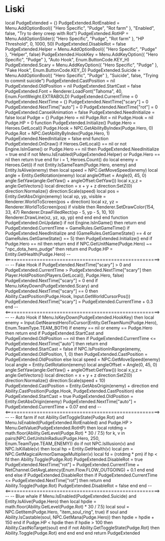 # Liski
local PudgeExtended = {}
PudgeExtended.RotEnabled = Menu.AddOptionBool({ "Hero Specific", "Pudge", "Rot farm" }, "Enabled", false, "Try to deny creep with Rot")
PudgeExtended.RotHP = Menu.AddOptionSlider({ "Hero Specific", "Pudge", "Rot farm" }, "HP Threshold", 0, 1000, 50)
PudgeExtended.DisableRot = false
PudgeExtended.Helper = Menu.AddOptionBool({ "Hero Specific", "Pudge" }, "Helper", false)
PudgeExtended.HookKey = Menu.AddKeyOption({ "Hero Specific", "Pudge" }, "Auto Hook", Enum.ButtonCode.KEY_H)
PudgeExtended.Scary = Menu.AddKeyOption({ "Hero Specific", "Pudge" }, "Fake Hook", Enum.ButtonCode.KEY_D)
PudgeExtended.Suicide = Menu.AddOptionBool({ "Hero Specific", "Pudge" }, "Suicide", false, "Trying to commit suicide")
PudgeExtended.CastPosition = nil
PudgeExtended.OldPosition = nil
PudgeExtended.StartCast = false
PudgeExtended.Font = Renderer.LoadFont("Tahoma", 40, Enum.FontWeight.EXTRABOLD)
PudgeExtended.CurrentTime = 0
PudgeExtended.NextTime = {}
PudgeExtended.NextTime["scary"] = 0
PudgeExtended.NextTime["auto"] = 0
PudgeExtended.NextTime["rot"] = 0
PudgeExtended.CanselAnimation = false
PudgeExtended.NeedInitialize = false
local Pudge = {}
Pudge.Hero = nil
Pudge.Rot = nil
Pudge.Hook = nil
Pudge.HP = 0
function PudgeExtended.Initialize()
Pudge.Hero = Heroes.GetLocal()
Pudge.Hook = NPC.GetAbilityByIndex(Pudge.Hero, 0)
Pudge.Rot = NPC.GetAbilityByIndex(Pudge.Hero, 1)
PudgeExtended.NeedInitialize = false
end
function PudgeExtended.OnDraw()
if Heroes.GetLocal() == nil or not Engine.IsInGame() or Pudge.Hero == nil then
PudgeExtended.NeedInitialize = true
end
if not Menu.IsEnabled(PudgeExtended.Helper) or Pudge.Hero == nil then return true end
for i = 1, Heroes.Count() do
local enemy = Heroes.Get(i)
if not Entity.IsSameTeam(Pudge.Hero, enemy) and Entity.IsAlive(enemy) then
local speed = NPC.GetMoveSpeed(enemy)
local angle = Entity.GetRotation(enemy)
local angleOffset = Angle(0, 45, 0)
angle:SetYaw(angle:GetYaw() + angleOffset:GetYaw())
local x,y,z = angle:GetVectors()
local direction = x + y + z
direction:SetZ(0)
direction:Normalize()
direction:Scale(speed)
local pos = Entity.GetAbsOrigin(enemy)
local xp, yp, visible = Renderer.WorldToScreen(pos + direction)
local xz, yz = Renderer.WorldToScreen(pos)
if visible then
Renderer.SetDrawColor(154, 33, 47)
Renderer.DrawFilledRect(xp - 5, yp - 5, 10, 10)
Renderer.DrawLine(xz, yz, xp, yp)
end
end
end
end
function PudgeExtended.OnUpdate()
if not Engine.IsInGame() then return end
PudgeExtended.CurrentTime = GameRules.GetGameTime()
if PudgeExtended.NeedInitialize
and (GameRules.GetGameState() == 4
or GameRules.GetGameState() == 5)
then
PudgeExtended.Initialize()
end
if Pudge.Hero == nil then return end
if NPC.GetUnitName(Pudge.Hero) ~= "npc_dota_hero_pudge" then return end
Pudge.HP = Entity.GetHealth(Pudge.Hero)
-- <======================================================> --
-- Fake Hook
if PudgeExtended.NextTime["scary"] > 0
and PudgeExtended.CurrentTime > PudgeExtended.NextTime["scary"]
then
Player.HoldPosition(Players.GetLocal(), Pudge.Hero, false)
PudgeExtended.NextTime["scary"] = 0
end
if Menu.IsKeyDown(PudgeExtended.Scary) and PudgeExtended.NextTime["scary"] == 0 then
Ability.CastPosition(Pudge.Hook, Input.GetWorldCursorPos())
PudgeExtended.NextTime["scary"] = PudgeExtended.CurrentTime + 0.3
end
-- <======================================================> --
-- Auto Hook
if Menu.IsKeyDown(PudgeExtended.HookKey) then
local enemy = Input.GetNearestHeroToCursor(Entity.GetTeamNum(Pudge.Hero), Enum.TeamType.TEAM_BOTH)
if enemy == nil or enemy == Pudge.Hero then return end
if PudgeExtended.StartCast and PudgeExtended.OldPosition ~= nil then
if PudgeExtended.CurrentTime <= PudgeExtended.NextTime["auto"] then return end
PudgeExtended.StartCast = false
if NPC.IsPositionInRange(enemy, PudgeExtended.OldPosition, 1, 0) then
PudgeExtended.CastPosition = PudgeExtended.OldPosition
else
local speed = NPC.GetMoveSpeed(enemy)
local angle = Entity.GetRotation(enemy)
local angleOffset = Angle(0, 45, 0)
angle:SetYaw(angle:GetYaw() + angleOffset:GetYaw())
local x,y,z = angle:GetVectors()
local direction = x + y + z
direction:SetZ(0)
direction:Normalize()
direction:Scale(speed + 10)
PudgeExtended.CastPosition = Entity.GetAbsOrigin(enemy) + direction
end
Ability.CastPosition(Pudge.Hook, PudgeExtended.CastPosition)
else
PudgeExtended.StartCast = true
PudgeExtended.OldPosition = Entity.GetAbsOrigin(enemy)
PudgeExtended.NextTime["auto"] = PudgeExtended.CurrentTime + 0.07
end
end
-- <======================================================> --
-- Rot farm
if not Ability.GetToggleState(Pudge.Rot)
and Menu.IsEnabled(PudgeExtended.RotEnabled)
and Pudge.HP > Menu.GetValue(PudgeExtended.RotHP)
then
local rotdmg = math.floor(Ability.GetLevel(Pudge.Rot) * 30 / 7.5)
for k, v in pairs(NPC.GetUnitsInRadius(Pudge.Hero, 250, Enum.TeamType.TEAM_ENEMY)) do
if not NPC.IsIllusion(v) and NPC.IsKillable(v) then
local hp = Entity.GetHealth(v)
local pm = NPC.GetMagicalArmorDamageMultiplier(v)
local fd = (rotdmg * pm)
if hp < fd then
Ability.Toggle(Pudge.Rot)
PudgeExtended.DisableRot = true
PudgeExtended.NextTime["rot"] = PudgeExtended.CurrentTime + NetChannel.GetAvgLatency(Enum.Flow.FLOW_OUTGOING) + 0.1
end
end
end
else
if PudgeExtended.DisableRot then
if PudgeExtended.CurrentTime <= PudgeExtended.NextTime["rot"] then return end
Ability.Toggle(Pudge.Rot)
PudgeExtended.DisableRot = false
end
end
-- <======================================================> --
-- Blue whale
if Menu.IsEnabled(PudgeExtended.Suicide)
and Entity.IsAlive(Pudge.Hero)
then
local hpdie = math.floor(Ability.GetLevel(Pudge.Rot) * 30 / 7.5)
local soul = NPC.GetItem(Pudge.Hero, "item_soul_ring", true)
if soul
and Ability.IsCastable(soul, NPC.GetMana(Pudge.Hero))
then
hpdie = hpdie + 150
end
if Pudge.HP < hpdie then
if hpdie > 100 then Ability.CastNoTarget(soul) end
if not Ability.GetToggleState(Pudge.Rot) then Ability.Toggle(Pudge.Rot) end
end
end
end
return PudgeExtended
